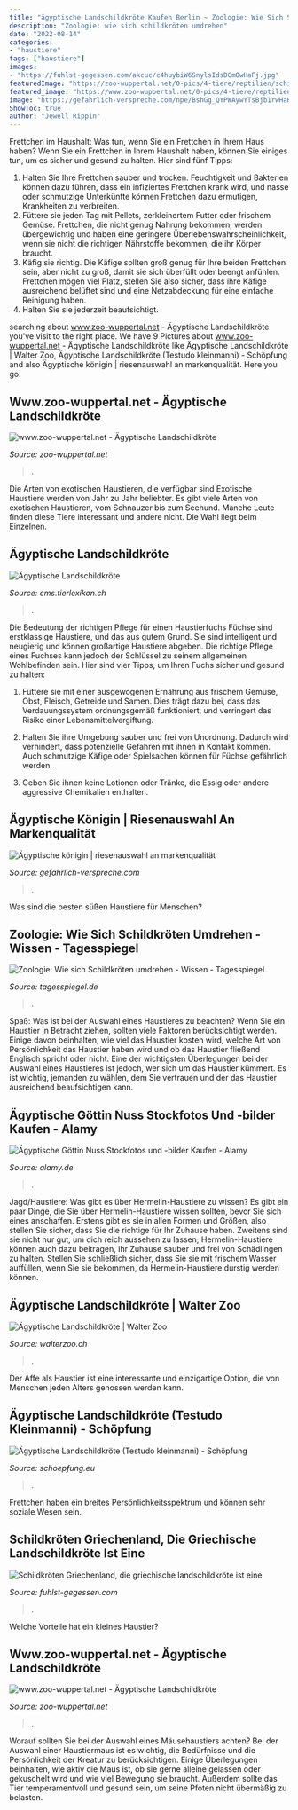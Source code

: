 ```yaml
---
title: "ägyptische Landschildkröte Kaufen Berlin ~ Zoologie: Wie Sich Schildkröten Umdrehen"
description: "Zoologie: wie sich schildkröten umdrehen"
date: "2022-08-14"
categories:
- "haustiere"
tags: ["haustiere"]
images:
- "https://fuhlst-gegessen.com/akcuc/c4huybiW6SnylsIdsDCmOwHaFj.jpg"
featuredImage: "https://zoo-wuppertal.net/0-pics/4-tiere/reptilien/schildkroeten/landschildkroeten/aegyptische-landschildkroete/2013/20130112/20130112-032-aegyptische-landschildkroete.jpg"
featured_image: "https://www.zoo-wuppertal.net/0-pics/4-tiere/reptilien/schildkroeten/landschildkroeten/aegyptische-landschildkroete/2012/20120829/20120829-048-aegyptische-landschildkroete+.jpg"
image: "https://gefahrlich-verspreche.com/npe/BshGg_QYPWAywYTsBjb1rwHaK1.jpg"
ShowToc: true
author: "Jewell Rippin"
---
```



Frettchen im Haushalt: Was tun, wenn Sie ein Frettchen in Ihrem Haus haben?
Wenn Sie ein Frettchen in Ihrem Haushalt haben, können Sie einiges tun, um es sicher und gesund zu halten. Hier sind fünf Tipps:
1) Halten Sie Ihre Frettchen sauber und trocken. Feuchtigkeit und Bakterien können dazu führen, dass ein infiziertes Frettchen krank wird, und nasse oder schmutzige Unterkünfte können Frettchen dazu ermutigen, Krankheiten zu verbreiten.
2) Füttere sie jeden Tag mit Pellets, zerkleinertem Futter oder frischem Gemüse. Frettchen, die nicht genug Nahrung bekommen, werden übergewichtig und haben eine geringere Überlebenswahrscheinlichkeit, wenn sie nicht die richtigen Nährstoffe bekommen, die ihr Körper braucht.
3) Käfig sie richtig. Die Käfige sollten groß genug für Ihre beiden Frettchen sein, aber nicht zu groß, damit sie sich überfüllt oder beengt anfühlen. Frettchen mögen viel Platz, stellen Sie also sicher, dass ihre Käfige ausreichend belüftet sind und eine Netzabdeckung für eine einfache Reinigung haben.
4) Halten Sie sie jederzeit beaufsichtigt.

	

		
searching about www.zoo-wuppertal.net - Ägyptische Landschildkröte you've visit to the right place. We have 9 Pictures about www.zoo-wuppertal.net - Ägyptische Landschildkröte like Ägyptische Landschildkröte | Walter Zoo, Ägyptische Landschildkröte (Testudo kleinmanni) - Schöpfung and also Ägyptische königin | riesenauswahl an markenqualität. Here you go:
		
    
## Www.zoo-wuppertal.net - Ägyptische Landschildkröte

<img loading=lazy src="https://www.zoo-wuppertal.net/0-pics/4-tiere/reptilien/schildkroeten/landschildkroeten/aegyptische-landschildkroete/2012/20120829/20120829-048-aegyptische-landschildkroete+.jpg" onerror="this.onerror=null;this.src='https://tse2.mm.bing.net/th?id=OIP.cJIuko2bLlhab8cri_BJ5AHaGq&amp;pid=15.1';" alt="www.zoo-wuppertal.net - Ägyptische Landschildkröte">

_Source: zoo-wuppertal.net_

>. 

	

Die Arten von exotischen Haustieren, die verfügbar sind
Exotische Haustiere werden von Jahr zu Jahr beliebter. Es gibt viele Arten von exotischen Haustieren, vom Schnauzer bis zum Seehund. Manche Leute finden diese Tiere interessant und andere nicht. Die Wahl liegt beim Einzelnen.

    
## Ägyptische Landschildkröte

<img loading=lazy src="http://cms.tierlexikon.ch/wp-content/uploads/2018/03/aegyptischelandschildkroete-363x300.png" onerror="this.onerror=null;this.src='https://tse4.mm.bing.net/th?id=OIP.KrQMJaBI3NjISfkD6PafHAAAAA&amp;pid=15.1';" alt="Ägyptische Landschildkröte">

_Source: cms.tierlexikon.ch_

>. 

	

Die Bedeutung der richtigen Pflege für einen Haustierfuchs
Füchse sind erstklassige Haustiere, und das aus gutem Grund. Sie sind intelligent und neugierig und können großartige Haustiere abgeben. Die richtige Pflege eines Fuchses kann jedoch der Schlüssel zu seinem allgemeinen Wohlbefinden sein. Hier sind vier Tipps, um Ihren Fuchs sicher und gesund zu halten:
1) Füttere sie mit einer ausgewogenen Ernährung aus frischem Gemüse, Obst, Fleisch, Getreide und Samen. Dies trägt dazu bei, dass das Verdauungssystem ordnungsgemäß funktioniert, und verringert das Risiko einer Lebensmittelvergiftung.

2) Halten Sie ihre Umgebung sauber und frei von Unordnung. Dadurch wird verhindert, dass potenzielle Gefahren mit ihnen in Kontakt kommen. Auch schmutzige Käfige oder Spielsachen können für Füchse gefährlich werden.

3) Geben Sie ihnen keine Lotionen oder Tränke, die Essig oder andere aggressive Chemikalien enthalten.

    
## Ägyptische Königin | Riesenauswahl An Markenqualität

<img loading=lazy src="https://gefahrlich-verspreche.com/npe/BshGg_QYPWAywYTsBjb1rwHaK1.jpg" onerror="this.onerror=null;this.src='https://tse4.mm.bing.net/th?id=OIP.d2hizXoxjt8vrcq07EoT_QHaK1&amp;pid=15.1';" alt="Ägyptische königin | riesenauswahl an markenqualität">

_Source: gefahrlich-verspreche.com_

>. 

	

Was sind die besten süßen Haustiere für Menschen?

    
## Zoologie: Wie Sich Schildkröten Umdrehen - Wissen - Tagesspiegel

<img loading=lazy src="https://www.tagesspiegel.de/images/aegyptische-landschildkroete/13628964/1-format43.jpg" onerror="this.onerror=null;this.src='https://tse4.mm.bing.net/th?id=OIP.jA_lCHL1m61So724BoVozwHaFc&amp;pid=15.1';" alt="Zoologie: Wie sich Schildkröten umdrehen - Wissen - Tagesspiegel">

_Source: tagesspiegel.de_

>. 

	

Spaß: Was ist bei der Auswahl eines Haustieres zu beachten?
Wenn Sie ein Haustier in Betracht ziehen, sollten viele Faktoren berücksichtigt werden. Einige davon beinhalten, wie viel das Haustier kosten wird, welche Art von Persönlichkeit das Haustier haben wird und ob das Haustier fließend Englisch spricht oder nicht. Eine der wichtigsten Überlegungen bei der Auswahl eines Haustieres ist jedoch, wer sich um das Haustier kümmert. Es ist wichtig, jemanden zu wählen, dem Sie vertrauen und der das Haustier ausreichend beaufsichtigen kann.

    
## Ägyptische Göttin Nuss Stockfotos Und -bilder Kaufen - Alamy

<img loading=lazy src="https://c8.alamy.com/compde/dyecy2/agyptischen-sarkophag-sarg-von-udiaersen-400-v-chr-gottin-nut-in-zwei-verschiedenen-formen-gesehen-werden-kann-dyecy2.jpg" onerror="this.onerror=null;this.src='https://tse4.mm.bing.net/th?id=OIP.4sXYsP7PDpQwx945rPlsmQHaQP&amp;pid=15.1';" alt="Ägyptische Göttin Nuss Stockfotos und -bilder Kaufen - Alamy">

_Source: alamy.de_

>. 

	

Jagd/Haustiere: Was gibt es über Hermelin-Haustiere zu wissen?
Es gibt ein paar Dinge, die Sie über Hermelin-Haustiere wissen sollten, bevor Sie sich eines anschaffen. Erstens gibt es sie in allen Formen und Größen, also stellen Sie sicher, dass Sie die richtige für Ihr Zuhause haben. Zweitens sind sie nicht nur gut, um dich reich aussehen zu lassen; Hermelin-Haustiere können auch dazu beitragen, Ihr Zuhause sauber und frei von Schädlingen zu halten. Stellen Sie schließlich sicher, dass Sie sie mit frischem Wasser auffüllen, wenn Sie sie bekommen, da Hermelin-Haustiere durstig werden können.

    
## Ägyptische Landschildkröte | Walter Zoo

<img loading=lazy src="https://www.walterzoo.ch/fileadmin/_processed_/e/0/csm_aegyptische_landschildkroete_07_6129c57883.jpg" onerror="this.onerror=null;this.src='https://tse4.mm.bing.net/th?id=OIP.f7idcsOK0qCcRcA-HiZxFgAAAA&amp;pid=15.1';" alt="Ägyptische Landschildkröte | Walter Zoo">

_Source: walterzoo.ch_

>. 

	

Der Affe als Haustier ist eine interessante und einzigartige Option, die von Menschen jeden Alters genossen werden kann.

    
## Ägyptische Landschildkröte (Testudo Kleinmanni) - Schöpfung

<img loading=lazy src="http://www.schoepfung.eu/fileadmin/win/sc/dateien/6/reptilien/aegyptische_landschildkroete.jpg" onerror="this.onerror=null;this.src='https://tse1.mm.bing.net/th?id=OIP.mH_ak1kOba_8OFmhrVoR6wHaE8&amp;pid=15.1';" alt="Ägyptische Landschildkröte (Testudo kleinmanni) - Schöpfung">

_Source: schoepfung.eu_

>. 

	

Frettchen haben ein breites Persönlichkeitsspektrum und können sehr soziale Wesen sein.

    
## Schildkröten Griechenland, Die Griechische Landschildkröte Ist Eine

<img loading=lazy src="https://fuhlst-gegessen.com/akcuc/c4huybiW6SnylsIdsDCmOwHaFj.jpg" onerror="this.onerror=null;this.src='https://tse2.mm.bing.net/th?id=OIP.ICpFlQ5qr9i5w99gbL7YagAAAA&amp;pid=15.1';" alt="Schildkröten Griechenland, die griechische landschildkröte ist eine">

_Source: fuhlst-gegessen.com_

>. 

	

Welche Vorteile hat ein kleines Haustier?

    
## Www.zoo-wuppertal.net - Ägyptische Landschildkröte

<img loading=lazy src="https://zoo-wuppertal.net/0-pics/4-tiere/reptilien/schildkroeten/landschildkroeten/aegyptische-landschildkroete/2013/20130112/20130112-032-aegyptische-landschildkroete.jpg" onerror="this.onerror=null;this.src='https://tse1.mm.bing.net/th?id=OIP.d-Xk6_yLg6S1ZedJTJad9wHaFS&amp;pid=15.1';" alt="www.zoo-wuppertal.net - Ägyptische Landschildkröte">

_Source: zoo-wuppertal.net_

>. 

	

Worauf sollten Sie bei der Auswahl eines Mäusehaustiers achten?
Bei der Auswahl einer Haustiermaus ist es wichtig, die Bedürfnisse und die Persönlichkeit der Kreatur zu berücksichtigen. Einige Überlegungen beinhalten, wie aktiv die Maus ist, ob sie gerne alleine gelassen oder gekuschelt wird und wie viel Bewegung sie braucht. Außerdem sollte das Tier temperamentvoll und gesund sein, um seine Pfoten nicht übermäßig zu belasten.

